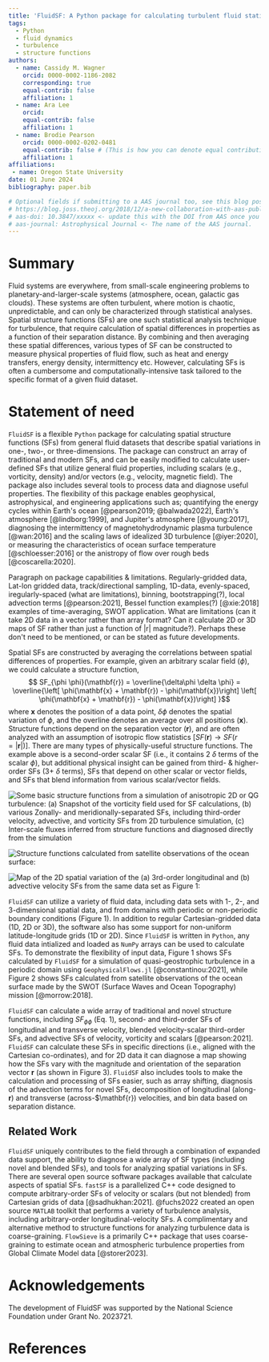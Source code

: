 ```yaml
---
title: 'FluidSF: A Python package for calculating turbulent fluid statistics'
tags:
  - Python
  - fluid dynamics
  - turbulence
  - structure functions
authors:
  - name: Cassidy M. Wagner
    orcid: 0000-0002-1186-2082
    corresponding: true
    equal-contrib: false
    affiliation: 1
  - name: Ara Lee
    orcid:
    equal-contrib: false
    affiliation: 1
  - name: Brodie Pearson
    orcid: 0000-0002-0202-0481
    equal-contrib: false # (This is how you can denote equal contributions between multiple authors)
    affiliation: 1
affiliations:
 - name: Oregon State University
date: 01 June 2024
bibliography: paper.bib

# Optional fields if submitting to a AAS journal too, see this blog post:
# https://blog.joss.theoj.org/2018/12/a-new-collaboration-with-aas-publishing
# aas-doi: 10.3847/xxxxx <- update this with the DOI from AAS once you know it.
# aas-journal: Astrophysical Journal <- The name of the AAS journal.
---
```


# Summary

Fluid systems are everywhere, from small-scale engineering problems to planetary-and-larger-scale systems (atmosphere, ocean, galactic gas clouds). These systems are often turbulent, where motion is chaotic, unpredictable, and can only be characterized through statistical analyses. Spatial structure functions (SFs) are one such statistical analysis technique for turbulence, that require calculation of spatial differences in properties as a function of their separation distance. By combining and then averaging these spatial differences, various types of SF can be constructed to measure physical properties of fluid flow, such as heat and energy transfers, energy density, intermittency etc. However, calculating SFs is often a cumbersome and computationally-intensive task tailored to the specific format of a given fluid dataset.    



# Statement of need

`FluidSF` is a flexible ``Python`` package for calculating spatial structure functions (SFs) from general fluid datasets that describe spatial variations in one-, two-, or three-dimensions. The package can construct an array of traditional and modern SFs, and can be easily modified to calculate user-defined SFs that utilize general fluid properties, including scalars (e.g., vorticity, density) and/or vectors (e.g., velocity, magnetic field). The package also includes several tools to process data and diagnose useful properties. The flexibility of this package enables geophysical, astrophysical, and engineering applications such as; quantifying the energy cycles within Earth's ocean [@pearson2019; @balwada2022], Earth's atmosphere [@lindborg:1999], and Jupiter's atmosphere [@young:2017], diagnosing the intermittency of magnetohydrodynamic plasma turbulence [@wan:2016] and the scaling laws of idealized 3D turbulence [@iyer:2020], or measuring the characteristics of ocean surface temperature [@schloesser:2016] or the anistropy of flow over rough beds [@coscarella:2020].   

Paragraph on package capabilities & limitations. Regularly-gridded data, Lat-lon gridded data, track/directional sampling, 1D-data, evenly-spaced, iregularly-spaced (what are limitations), binning, bootstrapping(?), local advection terms [@pearson:2021], Bessel function examples(?) [@xie:2018] examples of time-averaging, SWOT application. What are limitations (can it take 2D data in a vector rather than array format? Can it calculate 2D or 3D maps of SF rather than just a function of |r| magnitude?). Perhaps these don't need to be mentioned, or can be stated as future developments.

Spatial SFs are constructed by averaging the correlations between spatial differences of properties. For example, given an arbitrary scalar field ($\phi$), we could calculate a structure function,
$$ SF_{\phi \phi}(\mathbf{r}) = \overline{\delta\phi \delta \phi} = \overline{\left[ \phi(\mathbf{x} + \mathbf{r}) - \phi(\mathbf{x})\right] \left[ \phi(\mathbf{x} + \mathbf{r}) - \phi(\mathbf{x})\right] }$$
where $\mathbf{x}$ denotes the position of a data point, $\delta \phi$ denotes the spatial variation of $\phi$, and the overline denotes an average over all positions ($\mathbf{x}$). Structure functions depend on the separation vector ($\mathbf{r}$), and are often analyzed with an assumption of isotropic flow statistics [$SF(\mathbf{r})\rightarrow SF(r=|\mathbf{r}|)$]. There are many types of physically-useful structure functions. The example above is a second-order scalar SF (i.e., it contains 2 $\delta$ terms of the scalar $\phi$), but additional physical insight can be gained from third- \& higher-order SFs (3+ $\delta$ terms), SFs that depend on other scalar or vector fields, and SFs that blend information from various scalar/vector fields. 

![Some basic structure functions from a simulation of anisotropic 2D or QG turbulence: (a) Snapshot of the vorticity field used for SF calculations, (b) various Zonally- and meridionally-separated SFs, including third-order velocity, advective, and vorticity SFs from 2D turbulence simulation, (c) Inter-scale fluxes inferred from structure functions and diagnosed directly from the simulation](path/to/image.png)

![Structure functions calculated from satellite observations of the ocean surface: ](path/to/image.png)

![Map of the 2D spatial variation of the (a) 3rd-order longitudinal and (b) advective velocity SFs from the same data set as Figure 1: ](path/to/image.png)

`FluidSF` can utilize a variety of fluid data, including data sets with 1-, 2-, and 3-dimensional spatial data, and from domains with periodic or non-periodic boundary conditions (Figure 1). In addition to regular Cartesian-gridded data (1D, 2D or 3D), the software also has some support for non-uniform latitude-longitude grids (1D or 2D). Since `FluidSF` is written in `Python`, any fluid data intialized and loaded as `NumPy` arrays can be used to calculate SFs. To demonstrate the flexibility of input data, Figure 1 shows SFs calculated by `FluidSF` for a simulation of quasi-geostrophic turbulence in a periodic domain using `GeophysicalFlows.jl` [@constantinou:2021], while Figure 2 shows SFs calculated from satellite observations of the ocean surface made by the SWOT (Surface Waves and Ocean Topography) mission [@morrow:2018].

`FluidSF` can calculate a wide array of traditional and novel structure functions, including $SF_{\phi \phi}$ (Eq. 1), second- and third-order SFs of longitudinal and transverse velocity, blended velocity-scalar third-order SFs, and advective SFs of velocity, vorticity and scalars [@pearson:2021]. `FluidSF` can calculate these SFs in specific directions (i.e., aligned with the Cartesian co-ordinates), and for 2D data it can diagnose a map showing how the SFs vary with the magnitude and orientation of the separation vector $\mathbf{r}$ (as shown in Figure 3).  `FluidSF` also includes tools to make the calculation and processing of SFs easier, such as array shifting, diagnosis of the advection terms for novel SFs, decomposition of longitudinal (along-$\mathbf{r}$) and transverse (across-$\mathbf{r}) velocities, and bin data based on separation distance.

  <!-- * python
  * pypi installable/importable
  * advective structure functions
  * mixed structure functions
  * 2d maps of structure functions
  * binning
  * lat-lon grid support
  * non-periodic data
  * 1d structure functions -->

## Related Work

`FluidSF` uniquely contributes to the field through a combination of expanded data support, the ability to diagnose a wide array of SF types (including novel and blended SFs), and tools for analyzing spatial variations in SFs. There are several open source software packages available that calculate aspects of spatial SFs. `fastSF` is a parallelized C++ code designed to compute arbitrary-order SFs of velocity or scalars (but not blended) from Cartesian grids of data [@sadhukhan:2021]. @fuchs2022 created an open source `MATLAB` toolkit that performs a variety of turbulence analysis, including arbitrary-order longitudinal-velocity SFs. A complimentary and alternative method to structure functions for analyzing turbulence data is coarse-graining. `FlowSieve` is a primarily C++ package that uses coarse-graining to estimate ocean and atmospheric turbulence properties from Global Climate Model data [@storer2023].

<!-- Contextualize package within other relevant software
* flowsieve
* fuchs 2022: matlab-based GUI package that does third order structure functions among other things
* sadhukhan 2021: fastSF C++ code for parallel computing structure functions
  * n-th order structure functions of either longitudinal, transverse, or scalar, no mixed SFs
  * only works with cartesian 2D or 3D HDF5 files
* Dhruv's group
* a couple of julia repos, not full packages -->

# Acknowledgements

The development of FluidSF was supported by the National Science Foundation under Grant No. 2023721.

# References
